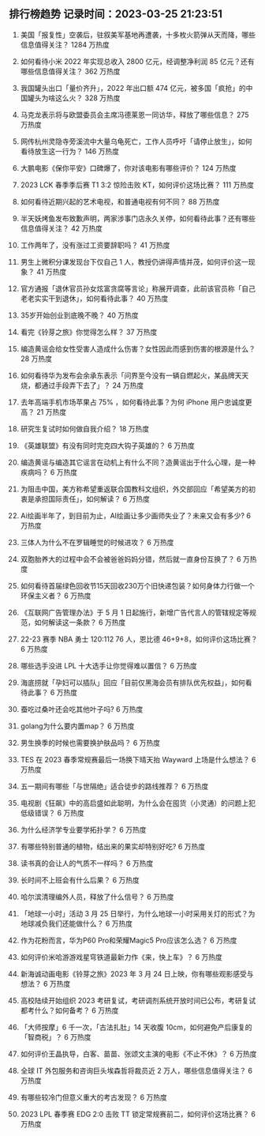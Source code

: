 
## 排行榜趋势 记录时间：2023-03-25 21:23:51
  
  1. 美国「报复性」空袭后，驻叙美军基地再遭袭，十多枚火箭弹从天而降，哪些信息值得关注？ 1284 万热度
    
  2. 如何看待小米 2022 年实现总收入 2800 亿元，经调整净利润 85 亿元？还有哪些信息值得关注？ 362 万热度
    
  3. 我国罐头出口「量价齐升」，2022 年出口额 474 亿元，被多国「疯抢」的中国罐头为啥这么火？ 328 万热度
    
  4. 马克龙表示将与欧盟委员会主席冯德莱恩一同访华，释放了哪些信息？ 275 万热度
    
  5. 网传杭州灵隐寺旁溪流中大量乌龟死亡，工作人员呼吁「请停止放生」，如何看待放生这一行为？ 146 万热度
    
  6. 大鹏电影《保你平安》口碑爆了，你对该电影有哪些评价？ 124 万热度
    
  7. 2023 LCK 春季季后赛 T1 3:2 惊险击败 KT，如何评价这场比赛？ 111 万热度
    
  8. 如何看待近期兴起的艺术电视，和普通电视有何不同？ 88 万热度
    
  9. 半天妖烤鱼发布致歉声明，两家涉事门店永久关停，如何看待此事？还有哪些信息值得关注？ 42 万热度
    
  10. 工作两年了，没有涨过工资要辞职吗？ 41 万热度
    
  11. 男生上微积分课发现台下仅自己 1 人，教授仍讲得声情并茂，如何评价这一现象？ 41 万热度
    
  12. 官方通报「退休官员孙女炫富贪腐等言论」称展开调查，此前该官员称「自己老老实实干到退休」，如何看待此事？ 40 万热度
    
  13. 35岁开始创业到底晚不晚？ 40 万热度
    
  14. 看完《铃芽之旅》你觉得怎么样？ 37 万热度
    
  15. 编造黄谣会给女性受害人造成什么伤害？女性因此而感到伤害的根源是什么？ 28 万热度
    
  16. 如何看待华为发布会余承东表示「问界至今没有一辆自燃起火，某品牌天天烧，都通过手段弄下去了」？ 24 万热度
    
  17. 去年高端手机市场苹果占 75% ，如何看待此事？为何 iPhone 用户忠诚度更高？ 21 万热度
    
  18. 研究生复试时如何做自我介绍？ 18 万热度
    
  19. 《英雄联盟》有没有同时完克四大钩子英雄的？ 6 万热度
    
  20. 编造黄谣与编造其它谣言在动机上有什么不同？造黄谣出于什么心理，是一种疾病吗？ 6 万热度
    
  21. 为阻击中国，美方称希望重返联合国教科文组织，外交部回应「希望美方的初衷是承担国际责任」，如何解读？ 6 万热度
    
  22. Ai绘画半年了，到目前为止，AI绘画让多少画师失业了？未来又会有多少? 6 万热度
    
  23. 三体人为什么不在罗辑睡觉的时候进攻？ 6 万热度
    
  24. 双胞胎养大的过程中会不会被爸爸妈妈分错，然后就一直身份互换了？ 6 万热度
    
  25. 如何看待首届绿色回收节15天回收230万个旧快递包装？如何身体力行做一个环保主义者？ 6 万热度
    
  26. 《互联网广告管理办法》于 5 月 1 日起施行，新增广告代言人的管辖规定等规范，如何解读这一条款？ 6 万热度
    
  27. 22-23 赛季 NBA 勇士 120:112 76 人，恩比德 46+9+8，如何评价这场比赛？ 6 万热度
    
  28. 哪些选手没进 LPL 十大选手让你觉得难以置信？ 6 万热度
    
  29. 海底捞就「孕妇可以插队」回应「目前仅黑海会员有排队优先权益」，如何看待此事？ 6 万热度
    
  30. 蚕吃过桑叶还会吃其他叶子吗? 6 万热度
    
  31. golang为什么要内置map？ 6 万热度
    
  32. 男生换季的时候也需要换护肤品吗？ 6 万热度
    
  33. TES 在 2023 春季常规赛最后一场换下晴天抬 Wayward 上场是什么想法？ 6 万热度
    
  34. 五一期间有哪些「与世隔绝」适合徒步的路线推荐？ 6 万热度
    
  35. 电视剧《狂飙》中的高启盛如此聪明，为什么会在囤货（小灵通）的问题上犯低级错误？ 6 万热度
    
  36. 为什么经济学专业要学拓扑学？ 6 万热度
    
  37. 有哪些特别普通的植物，结出来的果实却特别好吃? 6 万热度
    
  38. 读书真的会让人的气质不一样吗？ 6 万热度
    
  39. 长时间不上班会有什么后果？ 6 万热度
    
  40. 哈尔滨清理编外人员，释放了什么信号？ 6 万热度
    
  41. 「地球一小时」活动 3 月 25 日举行，为什么地球一小时采用关灯的形式？为地球减负我们还能做什么？ 6 万热度
    
  42. 作为花粉而言，华为P60 Pro和荣耀Magic5 Pro应该怎么选？ 6 万热度
    
  43. 如何评价米哈游游戏星穹铁道最新力作《来，快上车》？ 6 万热度
    
  44. 新海诚动画电影《铃芽之旅》2023 年 3 月 24 日上映，你有哪些观影感受与想法？ 6 万热度
    
  45. 高校陆续开始组织 2023 考研复试，考研调剂系统开放时间已公布，考研复试都考什么？如何备考？ 6 万热度
    
  46. 「大师按摩」6 千一次，「古法扎肚」14 天收腹 10cm，如何避免产后康复的「智商税」？ 6 万热度
    
  47. 如何评价王晶执导，白客、苗苗、张颂文主演的电影《不止不休》？ 6 万热度
    
  48. 全球 IT 外包服务和咨询巨头埃森哲将裁员近 2 万人，哪些信息值得关注？ 6 万热度
    
  49. 有哪些较冷门但意义重大的考古发现？ 6 万热度
    
  50. 2023 LPL 春季赛 EDG 2:0 击败 TT 锁定常规赛前二，如何评价这场比赛？ 6 万热度
    